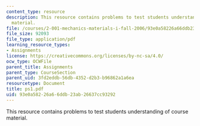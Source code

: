 ```yaml
---
content_type: resource
description: This resource contains problems to test students understanding of course
  material.
file: /courses/2-001-mechanics-materials-i-fall-2006/93e0a58226a66ddb23ab26637cc93292_ps1.pdf
file_size: 92093
file_type: application/pdf
learning_resource_types:
- Assignments
license: https://creativecommons.org/licenses/by-nc-sa/4.0/
ocw_type: OCWFile
parent_title: Assignments
parent_type: CourseSection
parent_uid: 3fd2eddb-56db-4352-d2b3-b96862a1a6ea
resourcetype: Document
title: ps1.pdf
uid: 93e0a582-26a6-6ddb-23ab-26637cc93292
---
```

This resource contains problems to test students understanding of course material.